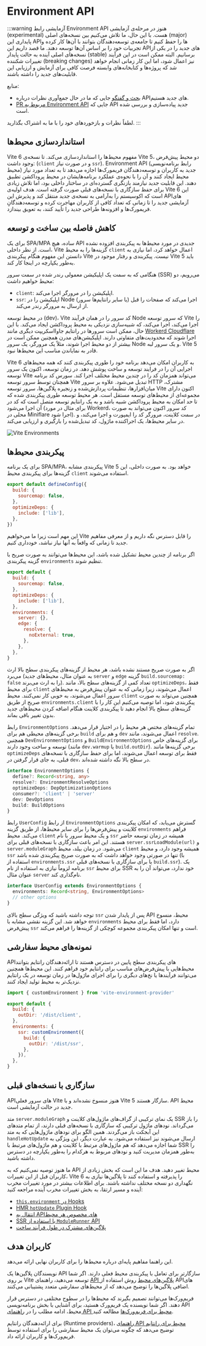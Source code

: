 # Environment API

:::warning آزمایشی
رابط Environment API هنوز در مرحله‌ی آزمایشی (experimental) هست. با این حال، ما تلاش می‌کنیم بین نسخه‌های اصلی (major) پایداری این APIها را حفظ کنیم تا جامعه‌ی توسعه‌دهندگان بتوانند با آن‌ها کار کرده و تجربیات خود را بر اساس آن‌ها توسعه دهند. ما قصد داریم این APIهای جدید را در یکی از نسخه‌های اصلی آینده به حالت پایدار (stable) برسانیم. البته ممکن است در این فرآیند تغییرات شکننده (breaking changes) نیز اعمال شود، اما این کار زمانی انجام خواهد شد که پروژه‌ها و کتابخانه‌های وابسته فرصت کافی برای آزمایش و ارزیابی این قابلیت‌های جدید را داشته باشند.

منابع:

- [بحث و گفتگو](https://github.com/vitejs/vite/discussions/16358) جایی که ما در حال جمع‌آوری نظرات درباره APIهای جدید هستیم.
- [PR مربوط به Environment API](https://github.com/vitejs/vite/pull/16471) جایی که API جدید پیاده‌سازی و بررسی شده است.

لطفاً نظرات و بازخوردهای خود را با ما به اشتراک بگذارید.
:::

## استانداردسازی محیط‌ها

Vite 6 مفهوم محیط‌ها را استانداردسازی می‌کند. تا نسخه‌ی Vite 5، دو محیط پیش‌فرض وجود داشت: (`client` و در صورت نیاز `ssr`). Environment API (رابط برنامه‌نویسی محیط) جدید به کاربران و توسعه‌دهندگان فریمورک‌ها اجازه می‌دهد تا به تعداد مورد نیاز محیط ایجاد کنند و آن را با نحوه‌ی عملکرد برنامه‌هایشان در محیط پروداکشن تطبیق دهند. این قابلیت جدید نیازمند بازنگری گسترده‌ای در ساختار داخلی بود، اما تلاش زیادی برای حفظ سازگاری با نسخه‌های قبلی صورت گرفته است. هدف اولیه‌ی Vite 6 این است که اکوسیستم را به‌آرامی به نسخه‌ی جدید منتقل کند و پذیرش این APIهای آزمایشی جدید را تا زمانی که تعداد کافی از کاربران مهاجرت کرده و توسعه‌دهندگانِ فریمورک‌ها و افزونه‌ها طراحی جدید را تأیید کنند، به تعویق بیندازد.

## کاهش فاصله بین ساخت و توسعه

برای یک SPA/MPA ساده، هیچ API جدیدی در مورد محیط‌ها به پیکربندی افزوده نشده است. از نظر داخلی، Vite گزینه‌ها را به محیط `client` اعمال خواهد کرد، اما نیازی به دانستن این مفهوم هنگام پیکربندی Vite نیست. پیکربندی و رفتار موجود در Vite 5 باید به‌طور یکپارچه در اینجا کار کند.

هنگامی که به سمت یک اپلیکیشن معمولی رندر شده در سمت سرور (SSR) می‌رویم، دو محیط خواهیم داشت:

- `client`: اپلیکیشن را در مرورگر اجرا می‌کند.
- `ssr`: اپلیکیشن را در Node (یا سایر رانتایم‌ها سرور) اجرا می‌کند که صفحات را قبل از ارسال به مرورگر رندر می‌کند.

در محیط توسعه (dev)، Vite کد سرور را در همان فرآیند Node که سرور توسعه Vite را اجرا می‌کند، اجرا می‌کند، که شبیه‌سازی نزدیکی به محیط پروداکشن ایجاد می‌کند. با این حال، ممکن است سرورها در رانتایم جاوااسکریپت دیگری مانند [Workerd Cloudflare](https://github.com/cloudflare/workerd) اجرا شوند که محدودیت‌های متفاوتی دارند. اپلیکیشن‌های مدرن همچنین ممکن است در بیشتر از دو محیط اجرا شوند، مثلاً یک مرورگر، یک سرور Node و یک سرور لبه. Vite 5 قادر به نمایاندن مناسب این محیط‌ها نبود.

Vite 6 به کاربران امکان می‌دهد برنامه خود را طوری پیکربندی کنند که همه محیط‌های اجرایی آن را در فرایند توسعه و ساخت پوشش دهد. در زمان توسعه، اکنون یک سرور توسعه Vite می‌تواند همزمان کد را در چندین محیط مختلف اجرا کند. سورس کد برنامه همچنان توسط سرور توسعه Vite تبدیل می‌شود. علاوه بر سرور HTTP مشترک، میان‌افزارها، تنظیمات پردازش‌شده و زنجیره پلاگین‌ها، سرور توسعه Vite اکنون دارای مجموعه‌ای از محیط‌های توسعه مستقل است. هر محیط توسعه طوری پیکربندی شده که تا حد امکان به محیط پروداکشن شبیه باشد و به یک رانتایم توسعه متصل است که کد در آن اجرا می‌شود (برای مثال در مورد Workerd، کد سرور اکنون می‌تواند به صورت محلی در Miniflare اجرا شود). در سمت کلاینت، مرورگر کد را ایمپورت و اجرا می‌کند، و در سایر محیط‌ها، یک اجراکننده ماژول، کد تبدیل‌شده را بارگیری و ارزیابی می‌کند.

![Vite Environments](../images/vite-environments.svg)

## پیکربندی محیط‌ها

برای یک برنامه SPA/MPA، پیکربندی مشابه Vite 5 خواهد بود. به صورت داخلی، این گزینه‌ها برای پیکربندی محیط `client` استفاده می‌شوند.

```js
export default defineConfig({
  build: {
    sourcemap: false,
  },
  optimizeDeps: {
    include: ['lib'],
  },
})
```

این مهم است زیرا ما می‌خواهیم Vite را قابل دسترس نگه داریم و از معرفی مفاهیم جدید تا زمانی که واقعاً به آنها نیاز نباشد، خودداری کنیم.

اگر برنامه از چندین محیط تشکیل شده باشد، این محیط‌ها می‌توانند به صورت صریح با گزینه پیکربندی `environments` تنظیم شوند.

```js
export default {
  build: {
    sourcemap: false,
  },
  optimizeDeps: {
    include: ['lib'],
  },
  environments: {
    server: {},
    edge: {
      resolve: {
        noExternal: true,
      },
    },
  },
}
```

اگر به صورت صریح مستند نشده باشد، هر محیط از گزینه‌های پیکربندی سطح بالا ارث می‌برد (به عنوان مثال، محیط‌های جدید `server` و `edge` گزینه `build.sourcemap: false` را به ارث می‌برند). تعداد کمی از گزینه‌های سطح بالا، مانند `optimizeDeps`، فقط برای محیط `client` اعمال می‌شوند، زیرا زمانی که به عنوان پیش‌فرض به محیط‌های سرور اعمال می‌شوند، به خوبی کار نمی‌کنند. محیط `client` همچنین می‌تواند به صورت صریح از طریق `environments.client` پیکربندی شود، اما توصیه می‌کنیم این کار را با گزینه‌های سطح بالا انجام دهید تا پیکربندی کلاینت هنگام اضافه کردن محیط‌های جدید بدون تغییر باقی بماند.

رابط `EnvironmentOptions` تمام گزینه‌های مختص هر محیط را در اختیار قرار می‌دهد. برخی گزینه‌های محیطی هم برای `build` و هم برای `dev` اعمال می‌شوند، مانند `resolve`. همچنین `DevEnvironmentOptions` و `BuildEnvironmentOptions` برای گزینه‌های خاص توسعه و ساخت وجود دارند (مانند `dev.warmup` یا `build.outDir`). برخی گزینه‌ها مانند `optimizeDeps` فقط برای توسعه اعمال می‌شوند، اما برای حفظ سازگاری با نسخه‌های قبلی، به جای قرار گرفتن در `dev`، در سطح بالا نگه داشته شده‌اند.

```ts
interface EnvironmentOptions {
  define?: Record<string, any>
  resolve?: EnvironmentResolveOptions
  optimizeDeps: DepOptimizationOptions
  consumer?: 'client' | 'server'
  dev: DevOptions
  build: BuildOptions
}
```

رابط `UserConfig` از رابط `EnvironmentOptions` گسترش می‌یابد، که امکان پیکربندی کلاینت و پیش‌فرض‌ها را برای سایر محیط‌ها، از طریق گزینه `environments` فراهم می‌کند. محیط `client` و یک محیط سرور با نام `ssr` همیشه در زمان توسعه حاضر هستند. این امر باعث سازگاری با نسخه‌های قبلی برای `server.ssrLoadModule(url)` و `server.moduleGraph` می‌شود. در زمان بیلد، محیط `client` همیشه وجود دارد، و محیط `ssr` تنها در صورتی وجود خواهد داشت که به صورت صریح پیکربندی شده باشد (با استفاده از `environments.ssr` یا برای سازگاری با نسخه‌های قبلی `build.ssr`). یک برنامه لزوماً نیازی به استفاده از نام `ssr` برای محیط SSR خود ندارد، می‌تواند آن را به عنوان مثال `server` نام‌گذاری کند.

```ts
interface UserConfig extends EnvironmentOptions {
  environments: Record<string, EnvironmentOptions>
  // other options
}
```

توجه داشته باشید که ویژگی سطح بالای `ssr` پس از پایدار شدن API محیط، منسوخ خواهد شد. این گزینه نقشی مشابه با `environments` دارد، اما فقط برای محیط پیش‌فرض `ssr` است و تنها امکان پیکربندی مجموعه کوچکی از گزینه‌ها را فراهم می‌کند.

## نمونه‌های محیط سفارشی

APIهای پیکربندی سطح پایین در دسترس هستند تا ارائه‌دهندگان رانتایم بتوانند محیط‌هایی با پیش‌فرض‌های مناسب برای رانتایم خود فراهم کنند. این محیط‌ها همچنین می‌توانند فرآیندها یا نخ‌های دیگری را برای اجرای ماژول‌ها در زمان توسعه در یک رانتایم نزدیک‌تر به محیط تولید ایجاد کنند.

```js
import { customEnvironment } from 'vite-environment-provider'

export default {
  build: {
    outDir: '/dist/client',
  },
  environments: {
    ssr: customEnvironment({
      build: {
        outDir: '/dist/ssr',
      },
    }),
  },
}
```

## سازگاری با نسخه‌های قبلی

APIهای سرور فعلی Vite هنوز منسوخ نشده‌اند و با Vite 5 سازگار هستند. API محیط جدید در حالت آزمایشی است.

متد `server.moduleGraph` یک نمای ترکیبی از گراف‌های ماژول‌های کلاینت و SSR را باز می‌گرداند. نودهای ماژول ترکیبی که سازگاری با نسخه‌های قبلی دارند، از تمام متدهای این آبجکت باز می‌گردند. همین الگو برای نودهای ماژول‌هایی که به متد `handleHotUpdate` ارسال می‌شوند نیز استفاده می‌شود. به عبارت دیگر، این ویژگی به شما اجازه می‌دهد که هم ماژول‌های مرتبط با کلاینت و هم ماژول‌های مرتبط با SSR را به‌طور همزمان مدیریت کنید و نودهای مربوط به هرکدام را به‌طور یکپارچه در دسترس داشته باشید.

ما هنوز توصیه نمی‌کنیم که به API محیط تغییر دهید. هدف ما این است که بخش زیادی از کاربران قبل از این تغییرات، Vite 6 را پذیرفته و استفاده کنند تا پلاگین‌ها نیازی به نگهداری دو نسخه مختلف نداشته باشند. برای اطلاعات بیشتر در مورد تغییرات مخرب آینده و مسیر ارتقا، به بخش تغییرات مخرب آینده مراجعه کنید:

- [`this.environment` در Hooks](/changes/this-environment-in-hooks)
- [HMR `hotUpdate` Plugin Hook](/changes/hotupdate-hook)
- [انتقال به API‌های مخصوص هر محیط](/changes/per-environment-apis)
- [SSR با استفاده از `ModuleRunner` API](/changes/ssr-using-modulerunner)
- [پلاگین‌های مشترک در طول فرآیند ساخت](/changes/shared-plugins-during-build)

## کاربران هدف

این راهنما مفاهیم پایه‌ای درباره محیط‌ها را برای کاربران نهایی ارائه می‌دهد.

نویسندگان پلاگین‌ها یک API سازگارتر برای تعامل با پیکربندی محیط فعلی دارند. اگر شما بر روی Vite توسعه می‌دهید، راهنمای [API پلاگین‌های محیط](./api-environment-plugins.md) روش استفاده از API‌های اضافی پلاگین‌ها را توضیح می‌دهد که از محیط‌های سفارشی متعدد پشتیبانی می‌کنند.

فریم‌ورک‌ها می‌توانند تصمیم بگیرند که محیط‌ها را در سطوح مختلفی در دسترس قرار دهند. اگر شما نویسنده یک فریم‌ورک هستید، برای آشنایی با بخش برنامه‌نویسی API محیط، ادامه مطلب را در [راهنمای API محیط برای فریم‌ورک‌ها](./api-environment-frameworks) مطالعه کنید.

برای ارائه‌دهندگان رانتایم (Runtime providers)، [راهنمای API محیط برای رانتایم](./api-environment-runtimes.md) توضیح می‌دهد که چگونه می‌توان یک محیط سفارشی را برای استفاده توسط فریم‌ورک‌ها و کاربران ارائه داد.
